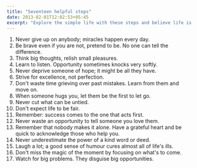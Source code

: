 ```yaml
---
title: "Seventeen helpful steps"
date: 2013-02-01T12:02:53+05:45
excerpt: "Explore the simple life with these steps and believe life is simple."
---
```


1. Never give up on anybody; miracles happen every day.
2. Be brave even if you are not, pretend to be. No one can tell the difference.
3. Think big thoughts, relish small pleasures.
4. Learn to listen. Opportunity sometimes knocks very softly.
5. Never deprive someone of hope; it might be all they have.
6. Strive for excellence, not perfection.
7. Don't waste time grieving over past mistakes. Learn from them and move on.
8. When someone hugs you, let them be the first to let go.
9. Never cut what can be untied.
10. Don't expect life to be fair.
11. Remember: success comes to the one that acts first.
12. Never waste an opportunity to tell someone you love them.
13. Remember that nobody makes it alone. Have a grateful heart and be quick to acknowledge those who help you.
14. Never underestimate the power of a kind word or deed.
15. Laugh a lot; a good sense of humour cures almost all of life's ills.
16. Don't miss the magic of the moment by focusing on what's to come.
17. Watch for big problems. They disguise big opportunities.
